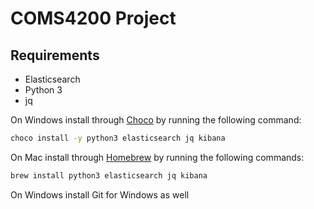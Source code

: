 # COMS4200 Project

## Requirements

- Elasticsearch
- Python 3
- jq

On Windows install through [Choco](https://chocolatey.org/docs/installation) by
running the following command:

```bash
choco install -y python3 elasticsearch jq kibana
```

On Mac install through [Homebrew](https://brew.sh/) by running the following
commands:

```bash
brew install python3 elasticsearch jq kibana
```

On Windows install Git for Windows as well
